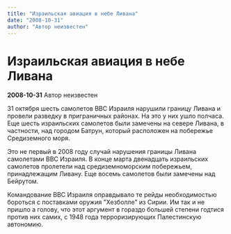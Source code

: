 ```yaml
---
title: "Израильская авиация в небе Ливана"
date: "2008-10-31"
author: "Автор неизвестен"
---
```


# Израильская авиация в небе Ливана

**2008-10-31** Автор неизвестен

31 октября шесть самолетов ВВС Израиля нарушили границу Ливана и провели разведку в приграничных районах. На это у них ушло полчаса. Еще шесть израильских самолетов были замечены на севере Ливана, в частности, над городом Батрун, который расположен на побережье Средиземного моря.

Это не первый в 2008 году случай нарушения границы Ливана самолетами ВВС Израиля. В конце марта двенадцать израильских самолетов пролетели над средиземноморским побережьем, принадлежащим Ливану. Еще восемь самолетов были замечены над Бейрутом.

Командование ВВС Израиля оправдывало те рейды необходимостью бороться с поставками оружия "Хезболле" из Сирии. Им так и не пришло а голову, что этот аргумент в гораздо большей степени годтися против них самих, с 1948 года терроризирующих Палестинскую автономию.